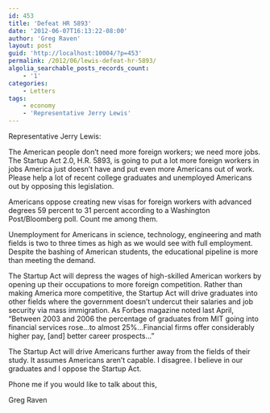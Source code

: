 ```yaml
---
id: 453
title: 'Defeat HR 5893'
date: '2012-06-07T16:13:22-08:00'
author: 'Greg Raven'
layout: post
guid: 'http://localhost:10004/?p=453'
permalink: /2012/06/lewis-defeat-hr-5893/
algolia_searchable_posts_records_count:
    - '1'
categories:
    - Letters
tags:
    - economy
    - 'Representative Jerry Lewis'
---
```


Representative Jerry Lewis:

The American people don’t need more foreign workers; we need more jobs. The Startup Act 2.0, H.R. 5893, is going to put a lot more foreign workers in jobs America just doesn’t have and put even more Americans out of work. Please help a lot of recent college graduates and unemployed Americans out by opposing this legislation.  
  
Americans oppose creating new visas for foreign workers with advanced degrees 59 percent to 31 percent according to a Washington Post/Bloomberg poll. Count me among them.

Unemployment for Americans in science, technology, engineering and math fields is two to three times as high as we would see with full employment. Despite the bashing of American students, the educational pipeline is more than meeting the demand.

The Startup Act will depress the wages of high-skilled American workers by opening up their occupations to more foreign competition. Rather than making America more competitive, the Startup Act will drive graduates into other fields where the government doesn’t undercut their salaries and job security via mass immigration. As Forbes magazine noted last April, “Between 2003 and 2006 the percentage of graduates from MIT going into financial services rose…to almost 25%…Financial firms offer considerably higher pay, \[and\] better career prospects…”

The Startup Act will drive Americans further away from the fields of their study. It assumes Americans aren’t capable. I disagree. I believe in our graduates and I oppose the Startup Act.

Phone me if you would like to talk about this,

Greg Raven